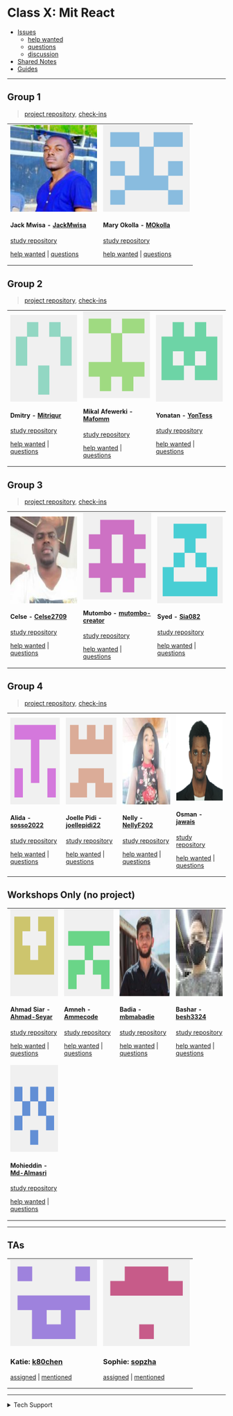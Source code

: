 <!-- BEGIN TOP -->

# Class X: Mit React

- [Issues](https://github.com/fake-class/mit-react/issues?q=is%3Aopen)
  - [help wanted](https://github.com/fake-class/mit-react/issues?q=label%3A%22help%20wanted%22+is%3Aopen)
  - [questions](https://github.com/fake-class/mit-react/issues?q=label%3Aquestion+is%3Aopen)
  - [discussion](https://github.com/fake-class/mit-react/issues?q=label%3Adiscussion+is%3Aopen)
- [Shared Notes](./shared-notes)
- [Guides](./guides)

---

<!-- END TOP -->

<!-- BEGIN GROUPS -->

## Group 1

> [project repository](https://github.com/MIT-ReACT/group-1-2022),
> [check-ins](https://github.com/fake-class/mit-react/issues?q=label%3Acheck-in+label%3A%22Group%201%22)

<table><tr><td>

<img src="./admin/assets/avatars/JackMwisa.png" height="200px" width="200px" alt="JackMwisa avatar" />

<h4 id="JackMwisa">Jack Mwisa - <a href="https://github.com/JackMwisa">JackMwisa</a></h4>

[study repository](https://github.com/JackMwisa/learning-in-public)

[help wanted](https://github.com/fake-class/mit-react/issues/?q=author%3AJackMwisa+label%3A%22help%20wanted%22)
\|
[questions](https://github.com/fake-class/mit-react/issues/?q=author%3AJackMwisa+label%3A%22question%22)

</td><td>

<img src="./admin/assets/avatars/MOkolla.png" height="200px" width="200px" alt="MOkolla avatar" />

<h4 id="MOkolla">Mary Okolla - <a href="https://github.com/MOkolla">MOkolla</a></h4>

[study repository](https://github.com/MOkolla/learning-in-public)

[help wanted](https://github.com/fake-class/mit-react/issues/?q=author%3AMOkolla+label%3A%22help%20wanted%22)
\|
[questions](https://github.com/fake-class/mit-react/issues/?q=author%3AMOkolla+label%3A%22question%22)

</td></tr></table>

## Group 2

> [project repository](https://github.com/MIT-ReACT/group-2-2022),
> [check-ins](https://github.com/fake-class/mit-react/issues?q=label%3Acheck-in+label%3A%22Group%202%22)

<table><tr><td>

<img src="./admin/assets/avatars/Mitriqur.png" height="200px" width="200px" alt="Mitriqur avatar" />

<h4 id="Mitriqur">Dmitry - <a href="https://github.com/Mitriqur">Mitriqur</a></h4>

[study repository](https://github.com/Mitriqur/learning-in-public)

[help wanted](https://github.com/fake-class/mit-react/issues/?q=author%3AMitriqur+label%3A%22help%20wanted%22)
\|
[questions](https://github.com/fake-class/mit-react/issues/?q=author%3AMitriqur+label%3A%22question%22)

</td><td>

<img src="./admin/assets/avatars/Mafomm.png" height="200px" width="200px" alt="Mafomm avatar" />

<h4 id="Mafomm">Mikal Afewerki - <a href="https://github.com/Mafomm">Mafomm</a></h4>

[study repository](https://github.com/Mafomm/learning-in-public)

[help wanted](https://github.com/fake-class/mit-react/issues/?q=author%3AMafomm+label%3A%22help%20wanted%22)
\|
[questions](https://github.com/fake-class/mit-react/issues/?q=author%3AMafomm+label%3A%22question%22)

</td><td>

<img src="./admin/assets/avatars/YonTess.png" height="200px" width="200px" alt="YonTess avatar" />

<h4 id="YonTess">Yonatan - <a href="https://github.com/YonTess">YonTess</a></h4>

[study repository](https://github.com/YonTess/learning-in-public)

[help wanted](https://github.com/fake-class/mit-react/issues/?q=author%3AYonTess+label%3A%22help%20wanted%22)
\|
[questions](https://github.com/fake-class/mit-react/issues/?q=author%3AYonTess+label%3A%22question%22)

</td></tr></table>

## Group 3

> [project repository](https://github.com/MIT-ReACT/group-3-2022),
> [check-ins](https://github.com/fake-class/mit-react/issues?q=label%3Acheck-in+label%3A%22Group%203%22)

<table><tr><td>

<img src="./admin/assets/avatars/Celse2709.png" height="200px" width="200px" alt="Celse2709 avatar" />

<h4 id="Celse2709">Celse - <a href="https://github.com/Celse2709">Celse2709</a></h4>

[study repository](https://github.com/Celse2709/learning-in-public)

[help wanted](https://github.com/fake-class/mit-react/issues/?q=author%3ACelse2709+label%3A%22help%20wanted%22)
\|
[questions](https://github.com/fake-class/mit-react/issues/?q=author%3ACelse2709+label%3A%22question%22)

</td><td>

<img src="./admin/assets/avatars/mutombo-creator.png" height="200px" width="200px" alt="mutombo-creator avatar" />

<h4 id="mutombo-creator">Mutombo - <a href="https://github.com/mutombo-creator">mutombo-creator</a></h4>

[study repository](https://github.com/mutombo-creator/learning-in-public)

[help wanted](https://github.com/fake-class/mit-react/issues/?q=author%3Amutombo-creator+label%3A%22help%20wanted%22)
\|
[questions](https://github.com/fake-class/mit-react/issues/?q=author%3Amutombo-creator+label%3A%22question%22)

</td><td>

<img src="./admin/assets/avatars/Sia082.png" height="200px" width="200px" alt="Sia082 avatar" />

<h4 id="Sia082">Syed - <a href="https://github.com/Sia082">Sia082</a></h4>

[study repository](https://github.com/Sia082/learning-in-public)

[help wanted](https://github.com/fake-class/mit-react/issues/?q=author%3ASia082+label%3A%22help%20wanted%22)
\|
[questions](https://github.com/fake-class/mit-react/issues/?q=author%3ASia082+label%3A%22question%22)

</td></tr></table>

## Group 4

> [project repository](https://github.com/MIT-ReACT/group-4-2022),
> [check-ins](https://github.com/fake-class/mit-react/issues?q=label%3Acheck-in+label%3A%22Group%204%22)

<table><tr><td>

<img src="./admin/assets/avatars/sosso2022.png" height="200px" width="200px" alt="sosso2022 avatar" />

<h4 id="sosso2022">Alida - <a href="https://github.com/sosso2022">sosso2022</a></h4>

[study repository](https://github.com/sosso2022/learning-in-public)

[help wanted](https://github.com/fake-class/mit-react/issues/?q=author%3Asosso2022+label%3A%22help%20wanted%22)
\|
[questions](https://github.com/fake-class/mit-react/issues/?q=author%3Asosso2022+label%3A%22question%22)

</td><td>

<img src="./admin/assets/avatars/joellepidi22.png" height="200px" width="200px" alt="joellepidi22 avatar" />

<h4 id="joellepidi22">Joelle Pidi - <a href="https://github.com/joellepidi22">joellepidi22</a></h4>

[study repository](https://github.com/joellepidi22/learning-in-public)

[help wanted](https://github.com/fake-class/mit-react/issues/?q=author%3Ajoellepidi22+label%3A%22help%20wanted%22)
\|
[questions](https://github.com/fake-class/mit-react/issues/?q=author%3Ajoellepidi22+label%3A%22question%22)

</td><td>

<img src="./admin/assets/avatars/NellyF202.png" height="200px" width="200px" alt="NellyF202 avatar" />

<h4 id="NellyF202">Nelly - <a href="https://github.com/NellyF202">NellyF202</a></h4>

[study repository](https://github.com/NellyF202/learning-in-public)

[help wanted](https://github.com/fake-class/mit-react/issues/?q=author%3ANellyF202+label%3A%22help%20wanted%22)
\|
[questions](https://github.com/fake-class/mit-react/issues/?q=author%3ANellyF202+label%3A%22question%22)

</td><td>

<img src="./admin/assets/avatars/jawais.png" height="200px" width="200px" alt="jawais avatar" />

<h4 id="jawais">Osman - <a href="https://github.com/jawais">jawais</a></h4>

[study repository](https://github.com/jawais/learning-in-public)

[help wanted](https://github.com/fake-class/mit-react/issues/?q=author%3Ajawais+label%3A%22help%20wanted%22)
\|
[questions](https://github.com/fake-class/mit-react/issues/?q=author%3Ajawais+label%3A%22question%22)

</td></tr></table>

## Workshops Only (no project)

<table><tr><td>

<img src="./admin/assets/avatars/Ahmad-Seyar.png" height="200px" width="200px" alt="Ahmad-Seyar avatar" />

<h4 id="Ahmad-Seyar">Ahmad Siar - <a href="https://github.com/Ahmad-Seyar">Ahmad-Seyar</a></h4>

[study repository](https://github.com/Ahmad-Seyar/learning-in-public)

[help wanted](https://github.com/fake-class/mit-react/issues/?q=author%3AAhmad-Seyar+label%3A%22help%20wanted%22)
\|
[questions](https://github.com/fake-class/mit-react/issues/?q=author%3AAhmad-Seyar+label%3A%22question%22)

</td><td>

<img src="./admin/assets/avatars/Ammecode.png" height="200px" width="200px" alt="Ammecode avatar" />

<h4 id="Ammecode">Amneh - <a href="https://github.com/Ammecode">Ammecode</a></h4>

[study repository](https://github.com/Ammecode/learning-in-public)

[help wanted](https://github.com/fake-class/mit-react/issues/?q=author%3AAmmecode+label%3A%22help%20wanted%22)
\|
[questions](https://github.com/fake-class/mit-react/issues/?q=author%3AAmmecode+label%3A%22question%22)

</td><td>

<img src="./admin/assets/avatars/mbmabadie.png" height="200px" width="200px" alt="mbmabadie avatar" />

<h4 id="mbmabadie">Badia - <a href="https://github.com/mbmabadie">mbmabadie</a></h4>

[study repository](https://github.com/mbmabadie/learning-in-public)

[help wanted](https://github.com/fake-class/mit-react/issues/?q=author%3Ambmabadie+label%3A%22help%20wanted%22)
\|
[questions](https://github.com/fake-class/mit-react/issues/?q=author%3Ambmabadie+label%3A%22question%22)

</td><td>

<img src="./admin/assets/avatars/besh3324.png" height="200px" width="200px" alt="besh3324 avatar" />

<h4 id="besh3324">Bashar - <a href="https://github.com/besh3324">besh3324</a></h4>

[study repository](https://github.com/besh3324/learning-in-public)

[help wanted](https://github.com/fake-class/mit-react/issues/?q=author%3Abesh3324+label%3A%22help%20wanted%22)
\|
[questions](https://github.com/fake-class/mit-react/issues/?q=author%3Abesh3324+label%3A%22question%22)

</td></tr><tr><td>

<img src="./admin/assets/avatars/Md-Almasri.png" height="200px" width="200px" alt="Md-Almasri avatar" />

<h4 id="Md-Almasri">Mohieddin - <a href="https://github.com/Md-Almasri">Md-Almasri</a></h4>

[study repository](https://github.com/Md-Almasri/learning-in-public)

[help wanted](https://github.com/fake-class/mit-react/issues/?q=author%3AMd-Almasri+label%3A%22help%20wanted%22)
\|
[questions](https://github.com/fake-class/mit-react/issues/?q=author%3AMd-Almasri+label%3A%22question%22)

</td></tr></table>

---

<!-- END GROUPS -->

<!-- BEGIN TAS -->

## TAs

<table><tr><td>

<img src="./admin/assets/avatars/k80chen.png" height="200px" width="200px" alt="k80chen avatar" />

<h3 id="k80chen">Katie: <a href="https://github.com/k80chen">k80chen</a></h3>

<a href="https://github.com/fake-class/mit-react/issues?q=assignee%3Ak80chen">assigned</a>
\|
<a href="https://github.com/fake-class/mit-react/issues?q=mentions%3Ak80chen">mentioned</a>

</td><td>

<img src="./admin/assets/avatars/sopzha.png" height="200px" width="200px" alt="sopzha avatar" />

<h3 id="sopzha">Sophie: <a href="https://github.com/sopzha">sopzha</a></h3>

<a href="https://github.com/fake-class/mit-react/issues?q=assignee%3Asopzha">assigned</a>
\|
<a href="https://github.com/fake-class/mit-react/issues?q=mentions%3Asopzha">mentioned</a>

</td></tr></table>

---

<!-- END TAS -->

<!-- BEGIN TECHSUPPORT -->
<details>
<summary>Tech Support</summary>

<a href="https://rubberduckdebugging.com/" target="_blank"><img alt="Rubber Ducky" src="./admin/assets/rubber-ducky.png"/></a>

</details>

<!-- END TECHSUPPORT -->
